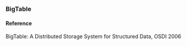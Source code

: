 ### BigTable

#### Reference

BigTable: A Distributed Storage System for Structured Data, OSDI 2006

